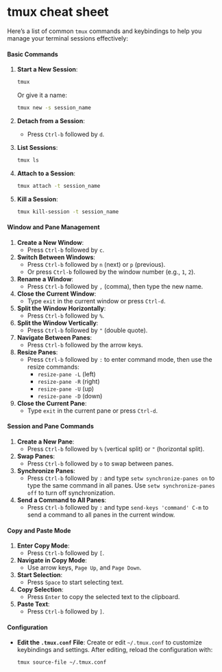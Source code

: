 # tmux cheat sheet

Here’s a list of common `tmux` commands and keybindings to help you manage your terminal sessions effectively:

#### Basic Commands

1.  **Start a New Session**:

    ```sh
    tmux
    ```

    Or give it a name:

    ```sh
    tmux new -s session_name
    ```
2. **Detach from a Session**:
   * Press `Ctrl-b` followed by `d`.
3.  **List Sessions**:

    ```sh
    tmux ls
    ```
4.  **Attach to a Session**:

    ```sh
    tmux attach -t session_name
    ```
5.  **Kill a Session**:

    ```sh
    tmux kill-session -t session_name
    ```

#### Window and Pane Management

1. **Create a New Window**:
   * Press `Ctrl-b` followed by `c`.
2. **Switch Between Windows**:
   * Press `Ctrl-b` followed by `n` (next) or `p` (previous).
   * Or press `Ctrl-b` followed by the window number (e.g., `1`, `2`).
3. **Rename a Window**:
   * Press `Ctrl-b` followed by `,` (comma), then type the new name.
4. **Close the Current Window**:
   * Type `exit` in the current window or press `Ctrl-d`.
5. **Split the Window Horizontally**:
   * Press `Ctrl-b` followed by `%`.
6. **Split the Window Vertically**:
   * Press `Ctrl-b` followed by `"` (double quote).
7. **Navigate Between Panes**:
   * Press `Ctrl-b` followed by the arrow keys.
8. **Resize Panes**:
   * Press `Ctrl-b` followed by `:` to enter command mode, then use the resize commands:
     * `resize-pane -L` (left)
     * `resize-pane -R` (right)
     * `resize-pane -U` (up)
     * `resize-pane -D` (down)
9. **Close the Current Pane**:
   * Type `exit` in the current pane or press `Ctrl-d`.

#### Session and Pane Commands

1. **Create a New Pane**:
   * Press `Ctrl-b` followed by `%` (vertical split) or `"` (horizontal split).
2. **Swap Panes**:
   * Press `Ctrl-b` followed by `o` to swap between panes.
3. **Synchronize Panes**:
   * Press `Ctrl-b` followed by `:` and type `setw synchronize-panes on` to type the same command in all panes. Use `setw synchronize-panes off` to turn off synchronization.
4. **Send a Command to All Panes**:
   * Press `Ctrl-b` followed by `:` and type `send-keys 'command' C-m` to send a command to all panes in the current window.

#### Copy and Paste Mode

1. **Enter Copy Mode**:
   * Press `Ctrl-b` followed by `[`.
2. **Navigate in Copy Mode**:
   * Use arrow keys, `Page Up`, and `Page Down`.
3. **Start Selection**:
   * Press `Space` to start selecting text.
4. **Copy Selection**:
   * Press `Enter` to copy the selected text to the clipboard.
5. **Paste Text**:
   * Press `Ctrl-b` followed by `]`.

#### Configuration

*   **Edit the `.tmux.conf` File**: Create or edit `~/.tmux.conf` to customize keybindings and settings. After editing, reload the configuration with:

    ```sh
    tmux source-file ~/.tmux.conf
    ```
